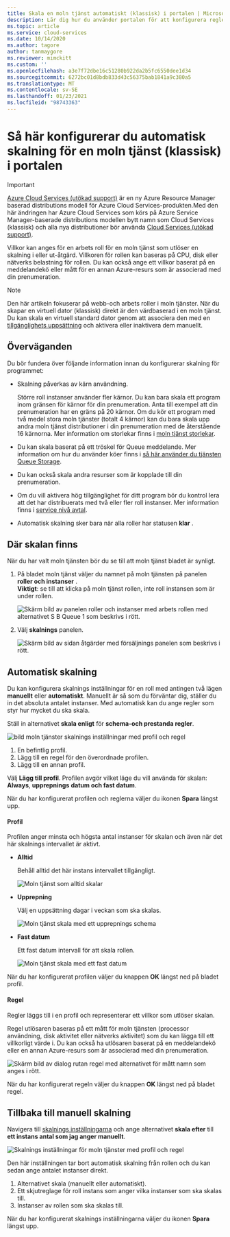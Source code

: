 ```yaml
---
title: Skala en moln tjänst automatiskt (klassisk) i portalen | Microsoft Docs
description: Lär dig hur du använder portalen för att konfigurera regler för automatisk skalning för en webb roll eller arbets roll i en moln tjänst i Azure.
ms.topic: article
ms.service: cloud-services
ms.date: 10/14/2020
ms.author: tagore
author: tanmaygore
ms.reviewer: mimckitt
ms.custom: ''
ms.openlocfilehash: a3e7f72dbe16c51280b922da2b5fc6550dee1d34
ms.sourcegitcommit: 6272bc01d8bdb833d43c56375bab1841a9c380a5
ms.translationtype: MT
ms.contentlocale: sv-SE
ms.lasthandoff: 01/23/2021
ms.locfileid: "98743363"
---
```

# <a name="how-to-configure-auto-scaling-for-a-cloud-service-classic-in-the-portal"></a>Så här konfigurerar du automatisk skalning för en moln tjänst (klassisk) i portalen

> [!IMPORTANT]
> [Azure Cloud Services (utökad support)](../cloud-services-extended-support/overview.md) är en ny Azure Resource Manager baserad distributions modell för Azure Cloud Services-produkten.Med den här ändringen har Azure Cloud Services som körs på Azure Service Manager-baserade distributions modellen bytt namn som Cloud Services (klassisk) och alla nya distributioner bör använda [Cloud Services (utökad support)](../cloud-services-extended-support/overview.md).

Villkor kan anges för en arbets roll för en moln tjänst som utlöser en skalning i eller ut-åtgärd. Villkoren för rollen kan baseras på CPU, disk eller nätverks belastning för rollen. Du kan också ange ett villkor baserat på en meddelandekö eller mått för en annan Azure-resurs som är associerad med din prenumeration.

> [!NOTE]
> Den här artikeln fokuserar på webb-och arbets roller i moln tjänster. När du skapar en virtuell dator (klassisk) direkt är den värdbaserad i en moln tjänst. Du kan skala en virtuell standard dator genom att associera den med en [tillgänglighets uppsättning](/previous-versions/azure/virtual-machines/windows/classic/configure-availability-classic) och aktivera eller inaktivera dem manuellt.

## <a name="considerations"></a>Överväganden
Du bör fundera över följande information innan du konfigurerar skalning för programmet:

* Skalning påverkas av kärn användning.

    Större roll instanser använder fler kärnor. Du kan bara skala ett program inom gränsen för kärnor för din prenumeration. Anta till exempel att din prenumeration har en gräns på 20 kärnor. Om du kör ett program med två medel stora moln tjänster (totalt 4 kärnor) kan du bara skala upp andra moln tjänst distributioner i din prenumeration med de återstående 16 kärnorna. Mer information om storlekar finns i [moln tjänst storlekar](cloud-services-sizes-specs.md).

* Du kan skala baserat på ett tröskel för Queue meddelande. Mer information om hur du använder köer finns i [så här använder du tjänsten Queue Storage](../storage/queues/storage-dotnet-how-to-use-queues.md).

* Du kan också skala andra resurser som är kopplade till din prenumeration.

* Om du vill aktivera hög tillgänglighet för ditt program bör du kontrol lera att det har distribuerats med två eller fler roll instanser. Mer information finns i [service nivå avtal](https://azure.microsoft.com/support/legal/sla/).

* Automatisk skalning sker bara när alla roller har statusen **klar** .  


## <a name="where-scale-is-located"></a>Där skalan finns
När du har valt moln tjänsten bör du se till att moln tjänst bladet är synligt.

1. På bladet moln tjänst väljer du namnet på moln tjänsten på panelen **roller och instanser** .   
   **Viktigt**: se till att klicka på moln tjänst rollen, inte roll instansen som är under rollen.

    ![Skärm bild av panelen roller och instanser med arbets rollen med alternativet S B Queue 1 som beskrivs i rött.](./media/cloud-services-how-to-scale-portal/roles-instances.png)
2. Välj **skalnings** panelen.

    ![Skärm bild av sidan åtgärder med försäljnings panelen som beskrivs i rött.](./media/cloud-services-how-to-scale-portal/scale-tile.png)

## <a name="automatic-scale"></a>Automatisk skalning
Du kan konfigurera skalnings inställningar för en roll med antingen två lägen **manuellt** eller **automatiskt**. Manuellt är så som du förväntar dig, ställer du in det absoluta antalet instanser. Med automatisk kan du ange regler som styr hur mycket du ska skala.

Ställ in alternativet **skala enligt** för **schema-och prestanda regler**.

![bild moln tjänster skalnings inställningar med profil och regel](./media/cloud-services-how-to-scale-portal/schedule-basics.png)

1. En befintlig profil.
2. Lägg till en regel för den överordnade profilen.
3. Lägg till en annan profil.

Välj **Lägg till profil**. Profilen avgör vilket läge du vill använda för skalan: **Always**, **upprepnings** **datum och fast datum**.

När du har konfigurerat profilen och reglerna väljer du ikonen **Spara** längst upp.

#### <a name="profile"></a>Profil
Profilen anger minsta och högsta antal instanser för skalan och även när det här skalnings intervallet är aktivt.

* **Alltid**

    Behåll alltid det här instans intervallet tillgängligt.  

    ![Moln tjänst som alltid skalar](./media/cloud-services-how-to-scale-portal/select-always.png)
* **Upprepning**

    Välj en uppsättning dagar i veckan som ska skalas.

    ![Moln tjänst skala med ett upprepnings schema](./media/cloud-services-how-to-scale-portal/select-recurrence.png)
* **Fast datum**

    Ett fast datum intervall för att skala rollen.

    ![Moln tjänst skala med ett fast datum](./media/cloud-services-how-to-scale-portal/select-fixed.png)

När du har konfigurerat profilen väljer du knappen **OK** längst ned på bladet profil.

#### <a name="rule"></a>Regel
Regler läggs till i en profil och representerar ett villkor som utlöser skalan.

Regel utlösaren baseras på ett mått för moln tjänsten (processor användning, disk aktivitet eller nätverks aktivitet) som du kan lägga till ett villkorligt värde i. Du kan också ha utlösaren baserat på en meddelandekö eller en annan Azure-resurs som är associerad med din prenumeration.

![Skärm bild av dialog rutan regel med alternativet för mått namn som anges i rött.](./media/cloud-services-how-to-scale-portal/rule-settings.png)

När du har konfigurerat regeln väljer du knappen **OK** längst ned på bladet regel.

## <a name="back-to-manual-scale"></a>Tillbaka till manuell skalning
Navigera till [skalnings inställningarna](#where-scale-is-located) och ange alternativet **skala efter** till **ett instans antal som jag anger manuellt**.

![Skalnings inställningar för moln tjänster med profil och regel](./media/cloud-services-how-to-scale-portal/manual-basics.png)

Den här inställningen tar bort automatisk skalning från rollen och du kan sedan ange antalet instanser direkt.

1. Alternativet skala (manuellt eller automatiskt).
2. Ett skjutreglage för roll instans som anger vilka instanser som ska skalas till.
3. Instanser av rollen som ska skalas till.

När du har konfigurerat skalnings inställningarna väljer du ikonen **Spara** längst upp.